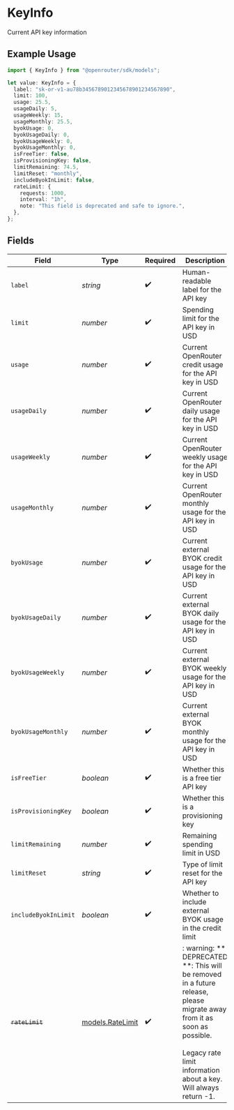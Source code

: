 # KeyInfo

Current API key information

## Example Usage

```typescript
import { KeyInfo } from "@openrouter/sdk/models";

let value: KeyInfo = {
  label: "sk-or-v1-au78b3456789012345678901234567890",
  limit: 100,
  usage: 25.5,
  usageDaily: 5,
  usageWeekly: 15,
  usageMonthly: 25.5,
  byokUsage: 0,
  byokUsageDaily: 0,
  byokUsageWeekly: 0,
  byokUsageMonthly: 0,
  isFreeTier: false,
  isProvisioningKey: false,
  limitRemaining: 74.5,
  limitReset: "monthly",
  includeByokInLimit: false,
  rateLimit: {
    requests: 1000,
    interval: "1h",
    note: "This field is deprecated and safe to ignore.",
  },
};
```

## Fields

| Field                                                                                                                                                                                      | Type                                                                                                                                                                                       | Required                                                                                                                                                                                   | Description                                                                                                                                                                                | Example                                                                                                                                                                                    |
| ------------------------------------------------------------------------------------------------------------------------------------------------------------------------------------------ | ------------------------------------------------------------------------------------------------------------------------------------------------------------------------------------------ | ------------------------------------------------------------------------------------------------------------------------------------------------------------------------------------------ | ------------------------------------------------------------------------------------------------------------------------------------------------------------------------------------------ | ------------------------------------------------------------------------------------------------------------------------------------------------------------------------------------------ |
| `label`                                                                                                                                                                                    | *string*                                                                                                                                                                                   | :heavy_check_mark:                                                                                                                                                                         | Human-readable label for the API key                                                                                                                                                       | sk-or-v1-au78b3456789012345678901234567890                                                                                                                                                 |
| `limit`                                                                                                                                                                                    | *number*                                                                                                                                                                                   | :heavy_check_mark:                                                                                                                                                                         | Spending limit for the API key in USD                                                                                                                                                      | 100                                                                                                                                                                                        |
| `usage`                                                                                                                                                                                    | *number*                                                                                                                                                                                   | :heavy_check_mark:                                                                                                                                                                         | Current OpenRouter credit usage for the API key in USD                                                                                                                                     | 25.5                                                                                                                                                                                       |
| `usageDaily`                                                                                                                                                                               | *number*                                                                                                                                                                                   | :heavy_check_mark:                                                                                                                                                                         | Current OpenRouter daily usage for the API key in USD                                                                                                                                      | 25.5                                                                                                                                                                                       |
| `usageWeekly`                                                                                                                                                                              | *number*                                                                                                                                                                                   | :heavy_check_mark:                                                                                                                                                                         | Current OpenRouter weekly usage for the API key in USD                                                                                                                                     | 25.5                                                                                                                                                                                       |
| `usageMonthly`                                                                                                                                                                             | *number*                                                                                                                                                                                   | :heavy_check_mark:                                                                                                                                                                         | Current OpenRouter monthly usage for the API key in USD                                                                                                                                    | 25.5                                                                                                                                                                                       |
| `byokUsage`                                                                                                                                                                                | *number*                                                                                                                                                                                   | :heavy_check_mark:                                                                                                                                                                         | Current external BYOK credit usage for the API key in USD                                                                                                                                  | 17.38                                                                                                                                                                                      |
| `byokUsageDaily`                                                                                                                                                                           | *number*                                                                                                                                                                                   | :heavy_check_mark:                                                                                                                                                                         | Current external BYOK daily usage for the API key in USD                                                                                                                                   | 17.38                                                                                                                                                                                      |
| `byokUsageWeekly`                                                                                                                                                                          | *number*                                                                                                                                                                                   | :heavy_check_mark:                                                                                                                                                                         | Current external BYOK weekly usage for the API key in USD                                                                                                                                  | 17.38                                                                                                                                                                                      |
| `byokUsageMonthly`                                                                                                                                                                         | *number*                                                                                                                                                                                   | :heavy_check_mark:                                                                                                                                                                         | Current external BYOK monthly usage for the API key in USD                                                                                                                                 | 17.38                                                                                                                                                                                      |
| `isFreeTier`                                                                                                                                                                               | *boolean*                                                                                                                                                                                  | :heavy_check_mark:                                                                                                                                                                         | Whether this is a free tier API key                                                                                                                                                        | false                                                                                                                                                                                      |
| `isProvisioningKey`                                                                                                                                                                        | *boolean*                                                                                                                                                                                  | :heavy_check_mark:                                                                                                                                                                         | Whether this is a provisioning key                                                                                                                                                         | false                                                                                                                                                                                      |
| `limitRemaining`                                                                                                                                                                           | *number*                                                                                                                                                                                   | :heavy_check_mark:                                                                                                                                                                         | Remaining spending limit in USD                                                                                                                                                            | 74.5                                                                                                                                                                                       |
| `limitReset`                                                                                                                                                                               | *string*                                                                                                                                                                                   | :heavy_check_mark:                                                                                                                                                                         | Type of limit reset for the API key                                                                                                                                                        | monthly                                                                                                                                                                                    |
| `includeByokInLimit`                                                                                                                                                                       | *boolean*                                                                                                                                                                                  | :heavy_check_mark:                                                                                                                                                                         | Whether to include external BYOK usage in the credit limit                                                                                                                                 | false                                                                                                                                                                                      |
| ~~`rateLimit`~~                                                                                                                                                                            | [models.RateLimit](../models/ratelimit.md)                                                                                                                                                 | :heavy_check_mark:                                                                                                                                                                         | : warning: ** DEPRECATED **: This will be removed in a future release, please migrate away from it as soon as possible.<br/><br/>Legacy rate limit information about a key. Will always return -1. | {<br/>"requests": 1000,<br/>"interval": "1h",<br/>"note": "This field is deprecated and safe to ignore."<br/>}                                                                             |